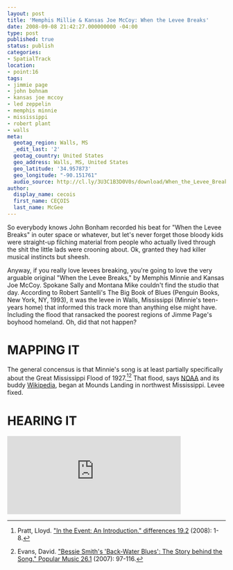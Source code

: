```yaml
---
layout: post
title: 'Memphis Millie & Kansas Joe McCoy: When the Levee Breaks'
date: 2008-09-08 21:42:27.000000000 -04:00
type: post
published: true
status: publish
categories:
- SpatialTrack
location:
- point:16
tags:
- jimmie page
- john bohnam
- kansas joe mccoy
- led zeppelin
- memphis minnie
- mississippi
- robert plant
- walls
meta:
  geotag_region: Walls, MS
  _edit_last: '2'
  geotag_country: United States
  geo_address: Walls, MS, United States
  geo_latitude: '34.957873'
  geo_longitude: "-90.151761"
  audio_source: http://cl.ly/3U3C1B3D0V0s/download/When_the_Levee_Breaks.mp3
author:
  display_name: cecois
  first_name: CEÇOIS
  last_name: McGee
---
```


So everybody knows John Bonham recorded his beat for "When the Levee Breaks" in outer space or whatever, but let's never forget those bloody kids were straight-up filching material from people who actually lived through the shit the little lads were crooning about. Ok, granted they had killer musical instincts but sheesh. 

Anyway, if you really love levees breaking, you're going to love the very arguable original "When the Levee Breaks," by Memphis Minnie and Kansas Joe McCoy. Spokane Sally and Montana Mike couldn't find the studio that day. According to Robert Santelli's The Big Book of Blues (Penguin Books, New York, NY, 1993), it was the levee in Walls, Mississippi (Minnie's teen-years home) that informed this track more than anything else might have. Including the flood that ransacked the poorest regions of Jimme Page's boyhood homeland. Oh, did that not happen?

# MAPPING IT
The general concensus is that Minnie's song is at least partially specifically about the Great Mississippi Flood of 1927.[^1][^2] That flood, says [NOAA](http://www.srh.noaa.gov/media/jan/Hydro/Flood_History_MS.pdf) and its buddy [Wikipedia](https://en.wikipedia.org/wiki/Great_Mississippi_Flood_of_1927), began at Mounds Landing in northwest Mississippi. Levee <span data-target="milleria" data-id="g.16" class="trigger">fixed</span>.

# HEARING IT
<iframe src="https://embed.spotify.com/?uri=spotify%3Atrack%3A4xBdBFqfdZAeCRLmQpXTYb" width="400" height="180" frameborder="0" allowtransparency="true"></iframe>

[^1]: Pratt, Lloyd. ["In the Event: An Introduction." differences 19.2](http://differences.dukejournals.org/content/19/2/1.short) (2008): 1-8.
[^2]: Evans, David. ["Bessie Smith's 'Back-Water Blues': The Story behind the Song." Popular Music 26.1](http://journals.cambridge.org/action/displayAbstract?fromPage=online&aid=637396&fileId=S0261143007001158) (2007): 97-116.